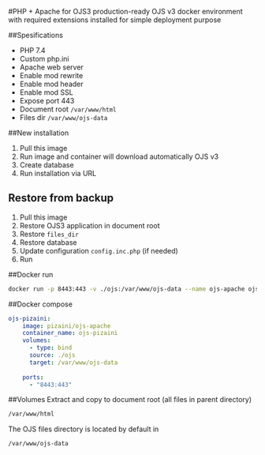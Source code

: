 #PHP + Apache for OJS3 production-ready
OJS v3 docker environment with required extensions installed for simple deployment purpose

##Spesifications
* PHP 7.4
* Custom php.ini
* Apache web server
* Enable mod rewrite
* Enable mod header
* Enable mod SSL
* Expose port 443
* Document root `/var/www/html`
* Files dir `/var/www/ojs-data`

##New installation
1. Pull this image
2. Run image and container will download automatically OJS v3
3. Create database
4. Run installation via URL

## Restore from backup
1. Pull this image
2. Restore OJS3 application in document root
3. Restore `files_dir`
4. Restore database
5. Update configuration `config.inc.php` (if needed)
6. Run

##Docker run
```bash
docker run -p 8443:443 -v ./ojs:/var/www/ojs-data --name ojs-apache ojs-apache:latest
```

##Docker compose
```yaml
ojs-pizaini:
    image: pizaini/ojs-apache
    container_name: ojs-pizaini
    volumes:
      - type: bind
      source: ./ojs
      target: /var/www/ojs-data
    
    ports:
      - "8443:443"
```

##Volumes
Extract and copy to document root (all files in parent directory)
```bash
/var/www/html
```

The OJS files directory is located by default in
```bash
/var/www/ojs-data
```